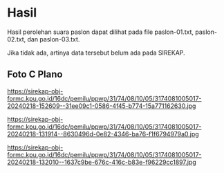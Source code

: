 # Hasil

Hasil perolehan suara paslon dapat dilihat pada file paslon-01.txt, paslon-02.txt, dan paslon-03.txt.

Jika tidak ada, artinya data tersebut belum ada pada SIREKAP.

## Foto C Plano

https://sirekap-obj-formc.kpu.go.id/16dc/pemilu/ppwp/31/74/08/10/05/3174081005017-20240218-152609--31ee09c1-0586-4f45-b774-15a771162630.jpg

https://sirekap-obj-formc.kpu.go.id/16dc/pemilu/ppwp/31/74/08/10/05/3174081005017-20240218-131914--8630496d-0e82-4346-ba76-f1f6794979a0.jpg

https://sirekap-obj-formc.kpu.go.id/16dc/pemilu/ppwp/31/74/08/10/05/3174081005017-20240218-132010--1637c9be-676c-416c-b83e-f96229cc1897.jpg
